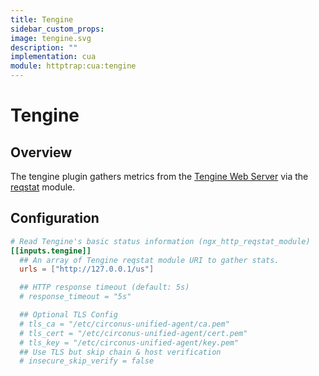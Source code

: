 ```yaml
---
title: Tengine
sidebar_custom_props:
image: tengine.svg
description: ""
implementation: cua
module: httptrap:cua:tengine
---
```


# Tengine

## Overview

The tengine plugin gathers metrics from the
[Tengine Web Server](http://tengine.taobao.org/) via the
[reqstat](http://tengine.taobao.org/document/http_reqstat.html) module.

## Configuration

```toml
# Read Tengine's basic status information (ngx_http_reqstat_module)
[[inputs.tengine]]
  ## An array of Tengine reqstat module URI to gather stats.
  urls = ["http://127.0.0.1/us"]

  ## HTTP response timeout (default: 5s)
  # response_timeout = "5s"

  ## Optional TLS Config
  # tls_ca = "/etc/circonus-unified-agent/ca.pem"
  # tls_cert = "/etc/circonus-unified-agent/cert.pem"
  # tls_key = "/etc/circonus-unified-agent/key.pem"
  ## Use TLS but skip chain & host verification
  # insecure_skip_verify = false
```
